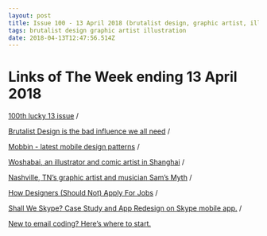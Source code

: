 ```yaml
---
layout: post
title: Issue 100 - 13 April 2018 (brutalist design, graphic artist, illustration)
tags: brutalist design graphic artist illustration
date: 2018-04-13T12:47:56.514Z
---
```

# Links of The Week ending 13 April 2018

<a href="https://www.tumblr.com/tagged/13-tattoo" target="_blank">100th lucky 13 issue</a> / 

<a href="https://www.imaginarycloud.com/blog/why-we-need-web-brutalism/" target="_blank">Brutalist Design is the bad influence we all need</a> / 

<a href="https://mobbin.design/" target="_blank">Mobbin - latest mobile design patterns</a> / 

<a href="http://yewknee.com/blog/woshibai" target="_blank">Woshabai, an illustrator and comic artist in Shanghai</a> / 

<a href="https://twitter.com/SamsMyth" target="_blank">Nashville, TN’s graphic artist and musician Sam’s Myth</a> / 

<a href="https://uxplanet.org/how-designers-should-not-apply-for-jobs-1754415f06c2" target="_blank">How Designers (Should Not) Apply For Jobs</a> / 

<a href="https://uxplanet.org/shall-we-skype-de8167784ed" target="_blank">Shall We Skype? Case Study and App Redesign on Skype mobile app.</a> / 

<a href="https://explore.reallygoodemails.com/new-to-email-coding-heres-where-to-start-2494422f0bd4" target="_blank">New to email coding? Here’s where to start.</a>